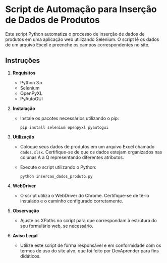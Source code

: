 # Script de Automação para Inserção de Dados de Produtos

Este script Python automatiza o processo de inserção de dados de produtos em uma aplicação web utilizando Selenium. O script lê os dados de um arquivo Excel e preenche os campos correspondentes no site.

## Instruções

1. **Requisitos**
   - Python 3.x
   - Selenium
   - OpenPyXL
   - PyAutoGUI

2. **Instalação**
   - Instale os pacotes necessários utilizando o pip:
     ```
     pip install selenium openpyxl pyautogui
     ```

3. **Utilização**
   - Coloque seus dados de produtos em um arquivo Excel chamado `dados.xlsx`. Certifique-se de que os dados estejam organizados nas colunas A a Q representando diferentes atributos.

   - Execute o script utilizando o Python:
     ```
     python insercao_dados_produto.py
     ```

4. **WebDriver**
   - O script utiliza o WebDriver do Chrome. Certifique-se de tê-lo instalado e o caminho configurado corretamente.

5. **Observação**
   - Ajuste os XPaths no script para que correspondam à estrutura do seu formulário web, se necessário.

6. **Aviso Legal**
   - Utilize este script de forma responsável e em conformidade com os termos de uso do site alvo, que foi feito por DevAprender para fins didáticos. 

